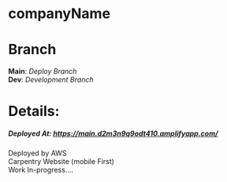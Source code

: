 # companyName

# Branch
**Main**: *Deploy Branch* <br>
**Dev**: *Development Branch* <br>

# Details: <br />

##### Deployed At: *https://main.d2m3n9q9odt410.amplifyapp.com/* <br>
Deployed by AWS <br>
Carpentry Website  (mobile First) <br />
Work In-progress....

